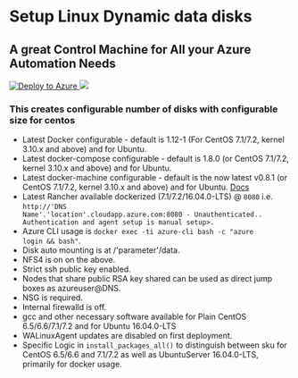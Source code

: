 # Setup Linux Dynamic data disks 
## A great Control Machine for All your Azure Automation Needs

<a href="https://portal.azure.com/#create/Microsoft.Template/uri/https%3A%2F%2Fraw.githubusercontent.com%2FAzure%2Fazure-quickstart-templates%2Fmaster%2F201-vm-linux-dynamic-data-disks%2Fazuredeploy.json" target="_blank">
   <img alt="Deploy to Azure" src="http://azuredeploy.net/deploybutton.png"/>
</a>

  <a href="http://armviz.io/#/?load=https%3A%2F%2Fraw.githubusercontent.com%2FAzure%2Fazure-quickstart-templates%2Fmaster%2F201-vm-linux-dynamic-data-disks%2Fazuredeploy.json" target="_blank">  
<img src="http://armviz.io/visualizebutton.png"/> </a>  

### This creates configurable number of disks with configurable size for centos
* Latest Docker configurable - default is 1.12-1 (For CentOS 7.1/7.2, kernel 3.10.x and above) and for Ubuntu.
* Latest docker-compose configurable - default is 1.8.0 (or CentOS 7.1/7.2, kernel 3.10.x and above) and for Ubuntu.
* Latest docker-machine configurable - default is the now latest v0.8.1 (or CentOS 7.1/7.2, kernel 3.10.x and above) and for Ubuntu. [Docs](https://docs.docker.com/machine/drivers/azure/)
* Latest Rancher available dockerized (7.1/7.2/16.04.0-LTS) @ <code>8080</code> i.e. <code>http://'DNS Name'.'location'.cloudapp.azure.com:8080 - Unauthenticated.. Authentication and agent setup is manual setup>.</code>
* Azure CLI usage is <code>docker exec -ti azure-cli bash -c "azure login && bash"</code>.
* Disk auto mounting is at /'parameter'/data.
* NFS4 is on on the above.
* Strict ssh public key enabled.
* Nodes that share public RSA key shared can be used as direct jump boxes as azureuser@DNS.
* NSG is required.
* Internal firewalld is off.
* gcc and other necessary software available for Plain CentOS 6.5/6.6/7.1/7.2 and for Ubuntu 16.04.0-LTS
* WALinuxAgent updates are disabled on first deployment.
* Specific Logic in <code>install_packages_all()</code> to distinguish between sku for CentOS 6.5/6.6 and 7.1/7.2 as well as UbuntuServer 16.04.0-LTS, primarily for docker usage.
